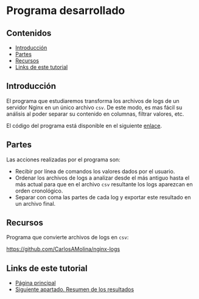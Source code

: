 # Programa desarrollado

## Contenidos

- [Introducción](#introducción)
- [Partes](#partes)
- [Recursos](#recursos)
- [Links de este tutorial](#links-de-este-tutorial)

## Introducción

El programa que estudiaremos transforma los archivos de logs de un servidor Nginx en un único archivo `csv`. De este modo, es mas fácil su análisis al poder separar su contenido en columnas, filtrar valores, etc.

El código del programa está disponible en el siguiente [enlace](https://github.com/CarlosAMolina/nginx-logs).

## Partes

Las acciones realizadas por el programa son:

- Recibir por línea de comandos los valores dados por el usuario.
- Ordenar los archivos de logs a analizar desde el más antiguo hasta el más actual para que en el archivo `csv` resultante los logs aparezcan en orden cronológico.
- Separar con coma las partes de cada log y exportar este resultado en un archivo final.

## Recursos

Programa que convierte archivos de logs en `csv`:

<https://github.com/CarlosAMolina/nginx-logs>

## Links de este tutorial

- [Página principal](introduction.html)
- [Siguiente apartado. Resumen de los resultados](02-results-summary.html)

